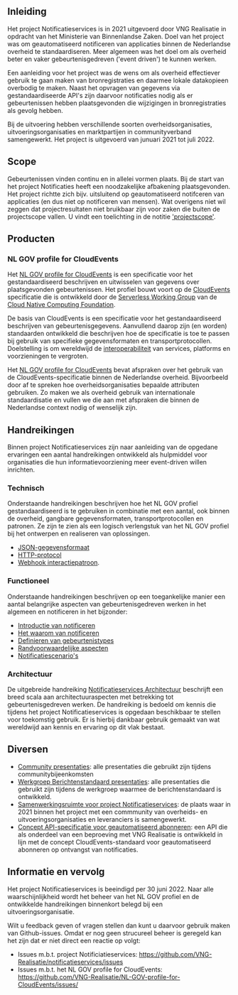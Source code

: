 ## Inleiding

Het project Notificatieservices is in 2021 uitgevoerd door VNG Realisatie in opdracht van het Ministerie van Binnenlandse Zaken. Doel van het project was om geautomatiseerd notificeren van applicaties binnen de Nederlandse overheid te standaardiseren. Meer algemeen was het doel om als overheid beter en vaker gebeurtenisgedreven ('event driven') te kunnen werken. 

Een aanleiding voor het project was de wens om als overheid effectiever gebruik te gaan maken van bronregistraties en daarmee lokale datakopieen overbodig te maken. Naast het opvragen van gegevens via gestandaardiseerde API's zijn daarvoor notificaties nodig als er gebeurtenissen hebben plaatsgevonden die wijzigingen in bronregistraties als gevolg hebben.

Bij de uitvoering hebben verschillende soorten overheidsorganisaties, uitvoeringsorganisaties en marktpartijen in communityverband samengewerkt. Het project is uitgevoerd van junuari 2021 tot juli 2022. 

## Scope

Gebeurtenissen vinden continu en in allelei vormen plaats. Bij de start van het project Notificaties heeft een noodzakelijke afbakening plaatsgevonden. Het project richtte zich bijv. uitsluitend op geautomatiseerd notifceren van applicaties (en dus niet op notificeren van mensen). Wat overigens niet wil zeggen dat projectresultaten niet bruikbaar zijn voor zaken die buiten de projectscope vallen. U vindt een toelichting  in de notitie ['projectscope'](https://github.com/VNG-Realisatie/notificatieservices/blob/main/docs/achtergronddocumentatie/notificatieservices_scope.pdf).

## Producten

### NL GOV profile for CloudEvents

Het [NL GOV profile for CloudEvents](https://vng-realisatie.github.io/NL-GOV-profile-for-CloudEvents/) is een specificatie voor het gestandaardiseerd beschrijven en uitwisselen van gegevens over plaatsgevonden gebeurtenissen. Het profiel bouwt voort op de [CloudEvents](https://cloudevents.io/) specificatie die is ontwikkeld door de [Serverless Working Group](https://github.com/cncf/wg-serverless) van de
[Cloud Native Computing Foundation](https://www.cncf.io/). 

De basis van CloudEvents is een specificatie voor het gestandaardiseerd beschrijven van gebeurtenisgegevens. Aanvullend daarop zijn (en worden) standaarden ontwikkeld die beschrijven hoe de specificatie is toe te passen bij gebruik van specifieke gegevensformaten en transportprotocollen. Doelstelling is om wereldwijd de [interoperabiliteit](https://nl.wikipedia.org/wiki/Interoperabiliteit) van services, platforms en voorzieningen te vergroten.

Het [NL GOV profile for CloudEvents](https://vng-realisatie.github.io/NL-GOV-profile-for-CloudEvents/) bevat afspraken over het gebruik van de CloudEvents-specificatie binnen de Nederlandse overheid. Bijvoorbeeld door af te spreken hoe overheidsorganisaties bepaalde attributen gebruiken. Zo maken we als overheid gebruik van internationale standaardisatie en vullen we die aan met afspraken die binnen de Nederlandse context nodig of wenselijk zijn. 

## Handreikingen

Binnen project Notificatieservices zijn naar aanleiding van de opgedane ervaringen een aantal handreikingen ontwikkeld als hulpmiddel voor organisaties die hun informatievoorziening meer event-driven willen inrichten. 

### Technisch

Onderstaande handreikingen beschrijven hoe het NL GOV profiel gestandaardiseerd is te gebruiken in combinatie met een
aantal, ook binnen de overheid, gangbare gegevensformaten, transportprotocollen en patronen. Ze zijn te zien als een logisch verlengstuk van het NL GOV profiel bij het ontwerpen en realiseren van oplossingen. 

- [JSON-gegevensformaat](https://github.com/VNG-Realisatie/NL-GOV-profile-for-CloudEvents/blob/main/NL-GOV-Guideline-for-CloudEvents-JSON.md)
- [HTTP-protocol](https://github.com/VNG-Realisatie/NL-GOV-profile-for-CloudEvents/blob/main/NL-GOV-Guideline-for-CloudEvents-HTTP.md)
- [Webhook interactiepatroon](https://github.com/VNG-Realisatie/NL-GOV-profile-for-CloudEvents/blob/main/NL-GOV-Guideline-for-CloudEvents-Webhook.md).

### Functioneel

Onderstaande handreikingen beschrijven op een toegankelijke manier een aantal belangrijke aspecten van gebeurtenisgedreven werken in het algemeen en notificeren in het bijzonder:

- [Introductie van notificeren](https://github.com/VNG-Realisatie/notificatieservices/blob/main/docs/achtergronddocumentatie/introductie_van_notificeren.pdf)
- [Het waarom van notificeren](https://github.com/VNG-Realisatie/notificatieservices/blob/main/docs/achtergronddocumentatie/waarom_notificeren.pdf)
- [Definieren van gebeurtenistypes](https://github.com/VNG-Realisatie/notificatieservices/blob/main/docs/achtergronddocumentatie/gebeurtenistypes_definieren.pdf)
- [Randvoorwaardelijke aspecten](https://github.com/VNG-Realisatie/notificatieservices/blob/main/docs/achtergronddocumentatie/randvoorwaarden_notificeren.pdf)
- [Notificatiescenario's](https://github.com/VNG-Realisatie/notificatieservices/blob/main/docs/achtergronddocumentatie/notificatiescenarios.pdf)

### Architectuur

De uitgebreide handreiking [Notificatieservices Architectuur](https://github.com/VNG-Realisatie/notificatieservices/blob/main/docs/achtergronddocumentatie/notificatieservices_architectuur.pdf) beschrijft een breed scala aan architectuuraspecten met betrekking tot gebeurtenisgedreven werken. De handreiking is bedoeld om kennis die tijdens het project Notificatieservices is opgedaan beschikbaar te stellen voor toekomstig gebruik. Er is hierbij dankbaar gebruik gemaakt van wat wereldwijd aan kennis en ervaring op dit vlak bestaat.

## Diversen

- [Community presentaties](https://samenwerken.pleio.nl/groups/view/1fde4814-ec84-49bd-a67a-935eb712e7a2/notificatieservices/files/e49f6a1d-c1ae-4128-95c9-edc3d3e89caf): alle presentaties die gebruikt zijn tijdens
  communitybijeenkomsten
- [Werkgroep Berichtenstandaard presentaties](https://samenwerken.pleio.nl/groups/view/1fde4814-ec84-49bd-a67a-935eb712e7a2/notificatieservices/files/4ff096f5-ba66-4c60-a9d1-44dcd9798897): alle presentaties die gebruikt zijn tijdens
  de werkgroep waarmee de berichtenstandaard is ontwikkeld.
- [Samenwerkingsruimte voor project Notificatieservices](https://samenwerken.pleio.nl/groups/view/1fde4814-ec84-49bd-a67a-935eb712e7a2/notificatieservices): de plaats waar in 2021 binnen het project met een commmunity van overheids- en uitvoeringsorganisaties en leveranciers is samengewerkt.
- [Concept API-specificatie voor geautomatiseerd abonneren](https://github.com/VNG-Realisatie/notificatieservices/tree/main/docs/api-specification): een API die als onderdeel van een beproeving met VNG Realisatie is ontwikkeld in lijn met de concept CloudEvents-standaard voor geautomatiseerd abonneren op ontvangst van notificaties.

## Informatie en vervolg

Het project Notificatieservices is beeindigd per 30 juni 2022. Naar alle waarschijnlijkheid wordt het beheer van het NL GOV profiel en de ontwikkelde handreikingen binnenkort belegd bij een uitvoeringsorganisatie.

Wilt u feedback geven of vragen stellen dan kunt u daarvoor gebruik maken van Github-issues. Omdat er nog geen strucureel beheer is geregeld kan het zijn dat er niet direct een reactie op volgt:
- Issues m.b.t. project Notificiatieservices: https://github.com/VNG-Realisatie/notificatieservices/issues
- Issues m.b.t. het NL GOV profile for CloudEvents: https://github.com/VNG-Realisatie/NL-GOV-profile-for-CloudEvents/issues/ 


